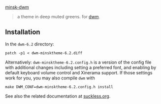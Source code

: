 [minsk-dwm](https://github.com/jlpaca/minsk-theme/blob/impl-template/theme/suckless/img/banner-dwm.png?raw=true)

> a theme in deep muted greens. for [dwm](https://dwm.suckless.org).

## Installation

In the `dwm-6.2` directory: 

```
patch -p1 < dwm-minsktheme-6.2.diff
```

Alternatively: `dwm-minsktheme-6.2.config.h` is a version of the config file
with additional changes including setting a preferred font, and enabling by
default keyboard volume control and Xinerama support. If those settings work
for you, you may also compile `dwm` with

```
make DWM_CONF=dwm-minsktheme-6.2.config.h install
```

See also the related documentation at [suckless.org](https://suckless.org/hacking).
